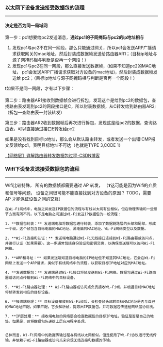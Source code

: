 ### 以太网下设备发送接受数据包的流程
---
#### 决定是否为同一局域网
第一步：pc1想要给pc2发送消息，**通过pc1的子网掩码与pc2的ip地址相与**

  1. 发现pc1与pc2不在同一网段，那么只能通过网关，所以pc1会发送ARP广播请求获取网关的mac地址，然后封装成数据帧发送给路由器AR1；（目标ip地址与源子网掩码相与判断是否再一个网段！）
  2. 发现pc1与pc2在同一网段，那么直接发送数据帧，(如果不知道pc2的MAC地址， pc1会发送ARP广播请求获取对方设备的mac地址)，然后封装成数据帧发送给 pc2；（目标ip地址与源子网掩码相与判断是否再一个网段！）
  
❗如果不是同一网段，才有以下步骤：

第二步：路由器AR1接收到数据帧会进行拆包，发现这个是给到pc2的数据包，查找路由表发现到pc2的网段接口是C，所以封装数据帧，从C转发给到路由器AR2;（拆包—查路由表—封装转发）

第三步：路由器AR2收到数据帧后再次进行拆包，发现这是给pc2的数据，查询路由表，可以直接通过接口E转发给pc2

如果是没有找到目标ip地址，那么会从默认路由转发，或者发送一个出错ICMP报文反馈给pc1，表明目标地址不可达（也就是TYPE 3,CODE 1）


[【网络层】详解路由器转发数据包过程-CSDN博客](https://blog.csdn.net/liu_xueyin/article/details/133887479?spm=1001.2101.3001.6650.2&utm_medium=distribute.pc_relevant.none-task-blog-2%7Edefault%7EYuanLiJiHua%7EPosition-2-133887479-blog-103068738.235%5Ev39%5Epc_relevant_anti_t3&depth_1-utm_source=distribute.pc_relevant.none-task-blog-2%7Edefault%7EYuanLiJiHua%7EPosition-2-133887479-blog-103068738.235%5Ev39%5Epc_relevant_anti_t3)

### Wifi下设备发送接受数据包的流程
---
Wifi比较特殊， 所有的数据帧都需要通过 AP 转发， （❓这可能是因为Wifi的介质和信号等问题， 设备之间很可能不能直接找到对方设备的原因？ TODO，需要 AP 才能保证设备之间的交互）

```chatgpt
在Wi-Fi网络中，电脑之间发送IP数据包的流程与有线以太网有些相似，但在物理传输和一些细节方面有所不同。以下是电脑之间通过Wi-Fi发送IP数据包的一般流程：

1. **数据包封装：** 发送端电脑将数据包进行封装，添加了数据链路层的头部和尾部，形成一个帧。这个帧包含目标电脑的MAC地址、源电脑的MAC地址、Wi-Fi网络类型以及数据。
    
2. **Wi-Fi连接和认证：** 发送端电脑通过Wi-Fi无线接口连接到Wi-Fi路由器或访问点，并进行认证（如果需要）。这一步通常包括身份验证和密钥交换，以确保发送端可以访问Wi-Fi网络。
    
3. **ARP和寻址：** 如果发送端知道目标电脑的IP地址但不知道其MAC地址，它会在Wi-Fi网络上发送一个ARP请求，类似于有线网络中的流程，以获取目标IP地址对应的MAC地址。
    
4. **发送数据包：** 发送端通过Wi-Fi接口将帧发送到Wi-Fi网络。数据包通过Wi-Fi路由器或访问点传输到Wi-Fi网络中的目标设备。
    
5. **Wi-Fi路由器处理：** Wi-Fi路由器或访问点负责接收Wi-Fi帧，并根据目标MAC地址将帧转发到相应的目标设备。
    
6. **接收端处理：** 目标设备接收到Wi-Fi帧后，会检查帧头部的目标MAC地址是否与自己的MAC地址匹配。如果匹配，它会解析帧，提取出IP数据包，并将数据包传递给网络层协议栈。
    
7. **IP层处理：** 接收端电脑的网络层会检查数据包的目标IP地址，验证是否是自己的地址。如果是，则将数据包传递给上层应用程序处理。
    

总体而言，Wi-Fi网络中的数据传输过程与有线以太网相似，但是使用了Wi-Fi协议进行无线传输，并依赖于Wi-Fi路由器或访问点来实现无线连接和数据的传输。
```